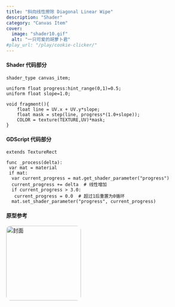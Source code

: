 ```yaml
---
title: "斜向线性擦除 Diagonal Linear Wipe"
description: "Shader"
category: "Canvas Item"
cover:
  image: "shader10.gif"
  alt: "一只可爱的胡萝卜君"
#play_url: "/play/cookie-clicker/" 
---
```

#### Shader 代码部分
```gdscript
shader_type canvas_item;

uniform float progress:hint_range(0,1)=0.5;
uniform float slope=1.0;

void fragment(){
    float line = UV.x + UV.y*slope;
    float mask = step(line, progress*(1.0+slope));
    COLOR = texture(TEXTURE,UV)*mask;
}
```
#### GDScript 代码部分
```gdscript
extends TextureRect

func _process(delta):
 var mat = material
 if mat:
  var current_progress = mat.get_shader_parameter("progress")
  current_progress += delta  # 线性增加
  if current_progress > 3.0:
   current_progress = 0.0  # 超过1后重置为0循环
  mat.set_shader_parameter("progress", current_progress)

```

#### 原型参考
<!-- 固定显示 480px 宽，随屏幕缩小时能自适应 -->
<img src="/showcase/shader01/normal.jpg"
     alt="封面"
     style="width:200px;max-width:100%;height:200;border-radius:12px;">